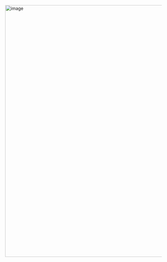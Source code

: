 <img width="812" alt="image" src="https://github.com/user-attachments/assets/5603eef1-6874-4cdb-a67b-5f8eef3d4f6e">
